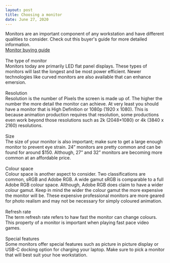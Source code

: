 ```yaml
---
layout: post
title: Choosing a monitor
date: June 27, 2020
--- 
```

Monitors are an important component of any workstation and have different qualities to consider. Check out this buyer's guide for more detailed information. 
<br>
[Monitor buying guide](https://www.newegg.com/insider/how-to-choose-the-best-computer-monitor-buying-guide/) <br>
<br>
The type of monitor 
<br>
Monitors today are primarily LED flat panel displays.  These types of monitors will last the longest and be most power efficient. Newer technologies like curved monitors are also available that can enhance emersion.  
<br>
Resolution  
Resolution is the number of Pixels the screen is made up of.  The higher the number the more detail the monitor can achieve.  At very least you should have a monitor that is High Definition or 1080p (1920 x 1080). This is because animation production requires that resolution, some productions even work beyond those resolutions such as 2k (2048×1080) or 4k (3840 x 2160) resolutions.  
<br>
Size
<br>
The size of your monitor is also important; make sure to get a large enough monitor to prevent eye strain.  24” monitors are pretty common and can be found for around $150.  Although, 27” and 32” monitors are becoming more common at an affordable price.  
<br>
Colour space  
Colour space is another aspect to consider. Two classifications are common, sRGB and Adobe RGB. A wide gamut sRGB is comparable to a full Adobe RGB colour space.  Although, Adobe RGB does claim to have a wider colour gamut.  Keep in mind the wider the colour gamut the more expensive the monitor will be.  These expensive professional monitors are more geared for photo realism and may not be necessary for simply coloured animation.  
<br>
Refresh rate 
<br>
The term refresh rate refers to haw fast the monitor can change colours. This property of a monitor is important when playing fast pace video games.  
<br>
Special features 
<br>
Some monitors offer special features such as picture in picture display or USB-C docking option for charging your laptop.  Make sure to pick a monitor that will best suit your hoe workstation.  

